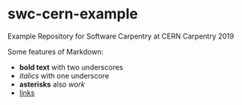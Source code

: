 # swc-cern-example
Example Repository for Software Carpentry at CERN Carpentry 2019

Some features of Markdown:
- __bold text__ with two underscores
- _italics_ with one underscore
- **asterisks** also *work*
- [links](https://home.cern)
